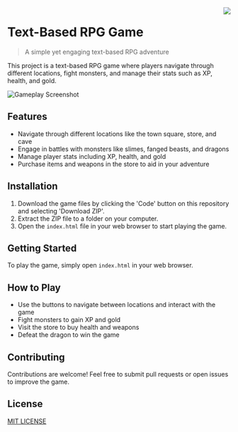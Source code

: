 <img src="https://github.com/ericsecution/fcc-cert-text-based-rpg/assets/109568180/7c84f903-9f57-467f-a636-11c1d026c485" align="right" />

# Text-Based RPG Game
> A simple yet engaging text-based RPG adventure

This project is a text-based RPG game where players navigate through different locations, fight monsters, and manage their stats such as XP, health, and gold.

![Gameplay Screenshot]([gameplay-screenshot.png](https://github.com/ericsecution/fcc-cert-text-based-rpg/assets/109568180/25f5b741-98d3-41c2-a9a9-c5cd9d9da17a))

## Features

- Navigate through different locations like the town square, store, and cave
- Engage in battles with monsters like slimes, fanged beasts, and dragons
- Manage player stats including XP, health, and gold
- Purchase items and weapons in the store to aid in your adventure

## Installation

1. Download the game files by clicking the 'Code' button on this repository and selecting 'Download ZIP'.
2. Extract the ZIP file to a folder on your computer.
3. Open the `index.html` file in your web browser to start playing the game.

## Getting Started

To play the game, simply open `index.html` in your web browser.

## How to Play

- Use the buttons to navigate between locations and interact with the game
- Fight monsters to gain XP and gold
- Visit the store to buy health and weapons
- Defeat the dragon to win the game

## Contributing

Contributions are welcome! Feel free to submit pull requests or open issues to improve the game.

## License

[MIT LICENSE](https://github.com/ericsecution/fcc-cert-text-based-rpg/blob/cbeeae41131c2d888d8efe6f61cb4079f3b34cc5/LICENSE)

